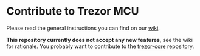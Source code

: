 # Contribute to Trezor MCU

Please read the general instructions you can find on our [wiki](https://wiki.trezor.io/Developers_guide:Contributing).

**This repository currently does not accept any new features**, see the wiki for rationale. You probably want to contribute to the [trezor-core](https://github.com/trezor/trezor-core) repository.
